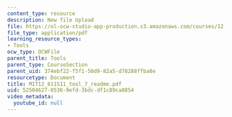 ```yaml
---
content_type: resource
description: New file Upload
file: https://ol-ocw-studio-app-production.s3.amazonaws.com/courses/12-811-tropical-meteorology-spring-2011/5250462705369efd3bdcdf1c89ca8854_MIT12_811S11_tool_7_readme.pdf
file_type: application/pdf
learning_resource_types:
- Tools
ocw_type: OCWFile
parent_title: Tools
parent_type: CourseSection
parent_uid: 374ebf22-f5f1-50d9-82a5-d78288ffba8e
resourcetype: Document
title: MIT12_811S11_tool_7_readme.pdf
uid: 52504627-0536-9efd-3bdc-df1c89ca8854
video_metadata:
  youtube_id: null
---
```

